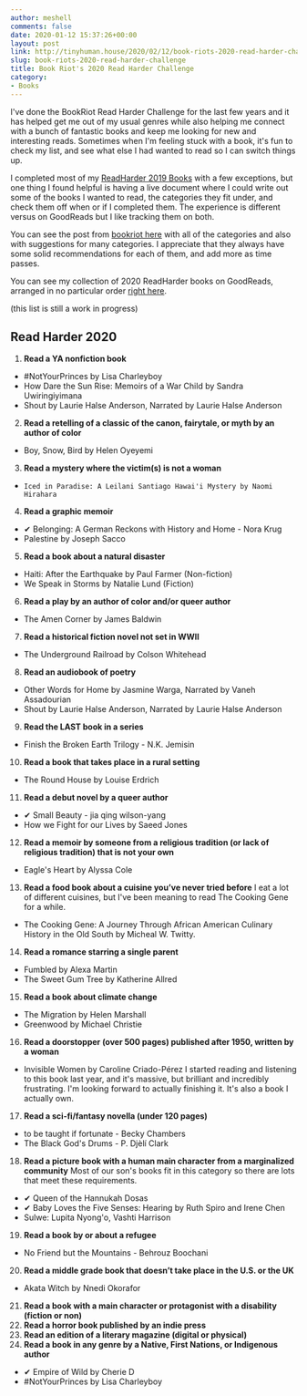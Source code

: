 ```yaml
---
author: meshell
comments: false
date: 2020-01-12 15:37:26+00:00
layout: post
link: http://tinyhuman.house/2020/02/12/book-riots-2020-read-harder-challenge/
slug: book-riots-2020-read-harder-challenge
title: Book Riot's 2020 Read Harder Challenge
category:
- Books
---
```


I've done the BookRiot Read Harder Challenge for the last few years and it has helped get me out of my usual genres while also helping me connect with a bunch of fantastic books and keep me looking for new and interesting reads. Sometimes when I'm feeling stuck with a book, it's fun to check my list, and see what else I had wanted to read so I can switch things up.

I completed most of my [ReadHarder 2019 Books](https://tinyhuman.house/posts/book-riots-2019-read-harder-challenge/) with a few exceptions, but one thing I found helpful is having a live document where I could write out some of the books I wanted to read, the categories they fit under, and check them off when or if I completed them. The experience is different versus on GoodReads but I like tracking them on both.

You can see the post from [bookriot here](https://bookriot.com/2019/12/03/2020-read-harder-challenge/) with all of the categories and also with suggestions for many categories. I appreciate that they always have some solid recommendations for each of them, and add more as time passes.

You can see my collection of 2020 ReadHarder books on GoodReads, arranged in no particular order [right here](https://www.goodreads.com/review/list/2388071-michelle?shelf=read-harder-2020).

(this list is still a work in progress)

## **Read Harder 2020**

1. **Read a YA nonfiction book**
  * #NotYourPrinces by Lisa Charleyboy
  * How Dare the Sun Rise: Memoirs of a War Child by Sandra Uwiringiyimana
  * Shout by Laurie Halse Anderson, Narrated by Laurie Halse Anderson
2. **Read a retelling of a classic of the canon, fairytale, or myth by an author of color**
  * Boy, Snow, Bird by Helen Oyeyemi
3. **Read a mystery where the victim(s) is not a woman**
  * 	Iced in Paradise: A Leilani Santiago Hawai'i Mystery by Naomi Hirahara
4. **Read a graphic memoir**
  * ✔ Belonging: A German Reckons with History and Home - Nora Krug
  * Palestine by Joseph Sacco
5. **Read a book about a natural disaster**
  * Haiti: After the Earthquake by Paul Farmer (Non-fiction)
  * We Speak in Storms by Natalie Lund (Fiction)
6. **Read a play by an author of color and/or queer author**
  * The Amen Corner by James Baldwin
7. **Read a historical fiction novel not set in WWII**
  * The Underground Railroad by Colson Whitehead
8. **Read an audiobook of poetry**
  * Other Words for Home by Jasmine Warga, Narrated by Vaneh Assadourian
  * Shout by Laurie Halse Anderson, Narrated by Laurie Halse Anderson
9. **Read the LAST book in a series**
  * Finish the Broken Earth Trilogy - N.K. Jemisin
10. **Read a book that takes place in a rural setting**
  * The Round House by Louise Erdrich
11. **Read a debut novel by a queer author**
  * ✔ Small Beauty - jia qing wilson-yang
  * How we Fight for our Lives by Saeed Jones
12. **Read a memoir by someone from a religious tradition (or lack of religious tradition) that is not your own**
  * Eagle's Heart by Alyssa Cole
13. **Read a food book about a cuisine you’ve never tried before**
I eat a lot of different cuisines, but I've been meaning to read The Cooking Gene for a while.
  * The Cooking Gene: A Journey Through African American Culinary History in the Old South by Micheal W. Twitty.
14. **Read a romance starring a single parent**
* Fumbled by Alexa Martin
* The Sweet Gum Tree by Katherine Allred
15. **Read a book about climate change**
* The Migration by Helen Marshall
* Greenwood by Michael Christie
16. **Read a doorstopper (over 500 pages) published after 1950, written by a woman**
  * Invisible Women by Caroline Criado-Pérez
      I started reading and listening to this book last year, and it's massive, but brilliant and incredibly frustrating. I'm looking forward to actually finishing it. It's also a book I actually own.
17. **Read a sci-fi/fantasy novella (under 120 pages)**
  * to be taught if fortunate - Becky Chambers
  * The Black God's Drums - P. Djèlí Clark
18. **Read a picture book with a human main character from a marginalized community**
  Most of our son's books fit in this category so there are lots that meet these requirements.
  * ✔ Queen of the Hannukah Dosas
  * ✔ Baby Loves the Five Senses: Hearing by Ruth Spiro and Irene Chen
  * Sulwe: Lupita Nyong'o, Vashti Harrison
19. **Read a book by or about a refugee**
 * No Friend but the Mountains - Behrouz Boochani
20. **Read a middle grade book that doesn’t take place in the U.S. or the UK**
  * Akata Witch by Nnedi Okorafor 
21. **Read a book with a main character or protagonist with a disability (fiction or non)**
22. **Read a horror book published by an indie press**
23. **Read an edition of a literary magazine (digital or physical)**
24. **Read a book in any genre by a Native, First Nations, or Indigenous author**
  * ✔ Empire of Wild by Cherie D
  * #NotYourPrinces by Lisa Charleyboy
